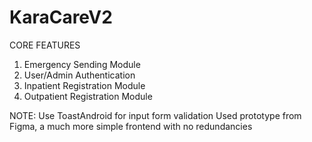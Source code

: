 # KaraCareV2


CORE FEATURES
1. Emergency Sending Module
2. User/Admin Authentication
3. Inpatient Registration Module
4. Outpatient Registration Module

NOTE:
Use ToastAndroid for input form validation
Used prototype from Figma, a much more simple frontend with no redundancies
